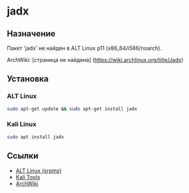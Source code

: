 # jadx

## Назначение

Пакет 'jadx' не найден в ALT Linux p11 (x86_64/i586/noarch).

ArchWiki: [страница не найдена] (https://wiki.archlinux.org/title/Jadx)

## Установка

### ALT Linux
```bash
sudo apt-get update && sudo apt-get install jadx
```

### Kali Linux
```bash
sudo apt install jadx
```

## Ссылки

- [ALT Linux (srpms)](https://packages.altlinux.org/ru/p11/srpms/jadx/)
- [Kali Tools](https://www.kali.org/tools/jadx/)
- [ArchWiki](https://wiki.archlinux.org/title/Jadx)
